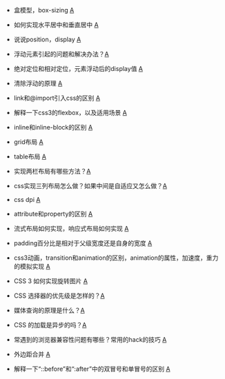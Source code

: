 * 盒模型，box-sizing [A](https://vue3js.cn/interview/css/box.html#%E4%B8%89%E3%80%81ie-%E6%80%AA%E5%BC%82%E7%9B%92%E5%AD%90%E6%A8%A1%E5%9E%8B)
* 如何实现水平居中和垂直居中 [A](https://segmentfault.com/a/1190000014116655)
* 说说position，display [A](https://blog.csdn.net/qq_27064559/article/details/81868787)

* 浮动元素引起的问题和解决办法？[A](https://www.itcast.cn/news/20240126/1406227832.shtml)
* 绝对定位和相对定位，元素浮动后的display值 [A](https://blog.csdn.net/December_shi/article/details/108490784)
* 清除浮动的原理 [A](https://juejin.cn/post/6844903605862940685)
* link和@import引入css的区别 [A](https://www.itcast.cn/news/20210924/15344245925.shtml)
* 解释一下css3的flexbox，以及适用场景 [A](https://blog.51cto.com/liuhao9999/5259141)
* inline和inline-block的区别 [A](https://www.cnblogs.com/rdchen/p/14025566.html)
* grid布局 [A](https://juejin.cn/post/6854573220306255880)
* table布局 [A](https://juejin.cn/post/6844904009656958983)
* 实现两栏布局有哪些方法？[A](https://juejin.cn/post/7085974846458298382)
* css实现三列布局怎么做？如果中间是自适应又怎么做？[A](https://blog.csdn.net/weixin_44867717/article/details/128411368)
* css dpi [A](https://blog.csdn.net/lalala_dxf/article/details/131534516)
* attribute和property的区别 [A](https://cloud.tencent.com/developer/article/1688250)
* 流式布局如何实现，响应式布局如何实现 [A](https://cloud.tencent.com/developer/article/1635215)
* padding百分比是相对于父级宽度还是自身的宽度 [A](https://blog.csdn.net/my466879168/article/details/106888359)
* css3动画，transition和animation的区别，animation的属性，加速度，重力的模拟实现 [A](https://blog.csdn.net/SpringRolls/article/details/105995380)
* CSS 3 如何实现旋转图片 [A](https://blog.csdn.net/xz182838/article/details/118462031)
* CSS 选择器的优先级是怎样的？[A](https://worktile.com/kb/ask/29577.html)
* 媒体查询的原理是什么？[A](https://blog.csdn.net/weixin_42952508/article/details/131300704)
* CSS 的加载是异步的吗？[A](https://juejin.cn/post/6844903950907342861)
* 常遇到的浏览器兼容性问题有哪些？常用的hack的技巧 [A](https://juejin.cn/post/6993336485952880671)
* 外边距合并 [A](https://www.w3school.com.cn/css/css_margin_collapse.asp)
* 解释一下“::before”和“:after”中的双冒号和单冒号的区别 [A](https://cloud.tencent.com/developer/article/2343864)